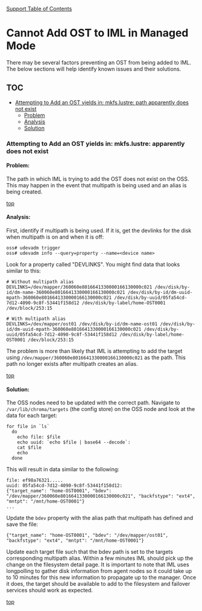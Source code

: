 <a name="top"></a>
[Support Table of Contents](TOC.md)
# Cannot Add OST to IML in Managed Mode

There may be several factors preventing an OST from being added to IML. The below sections will help identify known issues and their solutions. 

## TOC
- [Attempting to Add an OST yields in: mkfs.lustre: path apparently does not exist](#case1)
  - [Problem](#case1-problem)
  - [Analysis](#case1-analysis)
  - [Solution](#case1-solution)

<a name="case1"></a>
### Attempting to Add an OST yields in: mkfs.lustre: <path> apparently does not exist



<a name="case1-problem"></a>
#### Problem:
The path in which IML is trying to add the OST does not exist on the OSS. This may happen in the event that multipath is being used and an alias is being created. 

[top](#top)

<a name="case1-analysis"></a>
#### Analysis:
First, identify if multipath is being used. If it is, get the devlinks for the disk when multipath is on and when it is off:

```
oss# udevadm trigger
oss# udevadm info --query=property --name=<device name>
```

Look for a property called "DEVLINKS". You might find data that looks similar to this:
```
# Without multipath alias
DEVLINKS=/dev/mapper/360060e8016641330000166130000c021 /dev/disk/by-id/dm-name-360060e8016641330000166130000c021 /dev/disk/by-id/dm-uuid-mpath-360060e8016641330000166130000c021 /dev/disk/by-uuid/05fa54cd-7d12-4090-9c8f-53441f158d12 /dev/disk/by-label/home-OST0001 /dev/block/253:15

# With multipath alias
DEVLINKS=/dev/mapper/ost01 /dev/disk/by-id/dm-name-ost01 /dev/disk/by-id/dm-uuid-mpath-360060e8016641330000166130000c021 /dev/disk/by-uuid/05fa54cd-7d12-4090-9c8f-53441f158d12 /dev/disk/by-label/home-OST0001 /dev/block/253:15
```

The problem is more than likely that IML is attempting to add the target using `/dev/mapper/360060e8016641330000166130000c021` as the path. This path no longer exists after multipath creates an alias. 

[top](#top)

<a name="case1-solution"></a>
#### Solution:
The OSS nodes need to be updated with the correct path. Navigate to `/var/lib/chroma/targets` (the config store) on the OSS node and look at the data for each target:

```
for file in `ls`
  do
    echo file: $file
    echo uuid: `echo $file | base64 --decode`:
    cat $file
    echo
  done
```

This will result in data similar to the following:
```
file: ef98a76321.....
uuid: 05fa54cd-7d12-4090-9c8f-53441f158d12:
{"target_name": "home-OST0001", "bdev": "/dev/mapper/360060e8016641330000166130000c021", "backfstype": "ext4", "mntpt": "/mnt/home-OST0001"}
...
```

Update the `bdev` property with the alias path that multipath has defined and save the file:
```
{"target_name": "home-OST0001", "bdev": "/dev/mapper/ost01", "backfstype": "ext4", "mntpt": "/mnt/home-OST0001"}
```
Update each target file such that the bdev path is set to the targets corresponding multipath alias. Within a few minutes IML should pick up the change on the filesystem detail page. It is important to note that IML uses longpolling to gather disk information from agent nodes so it could take up to 10 minutes for this new information to propagate up to the manager. Once it does, the target should be available to add to the filesystem and failover services should work as expected. 

[top](#top)